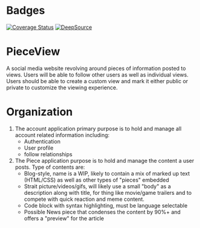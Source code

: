 # Badges
[![Coverage Status](https://coveralls.io/repos/github/David-Duefrene/PieceView/badge.svg?branch=master)](https://coveralls.io/github/David-Duefrene/PieceView?branch=master)
[![DeepSource](https://static.deepsource.io/deepsource-badge-light.svg)](https://deepsource.io/gh/David-Duefrene/PieceView/?ref=repository-badge)

# PieceView
  A social media website revolving around pieces of information posted to views. Users will be able to follow other users as well as individual views.
  Users should be able to create a custom view and mark it either public or private to customize the viewing experience.

# Organization
  1. The account application primary purpose is to hold and manage all account related information including:
      * Authentication
      * User profile
      * follow relationships
  2. The Piece application purpose is to hold and manage the content a user posts. Type of contents are:
      * Blog-style, name is a WIP, likely to contain a mix of marked up text (HTML/CSS) as well as other types of "pieces" embedded
      * Strait picture/videos/gifs, will likely use a small "body" as a description along with title, for thing like movie/game trailers and
        to compete with quick reaction and meme content.
      * Code block with syntax highlighting, must be language selectable
      * Possible News piece that condenses the content by 90%+ and offers a "preview" for the article
